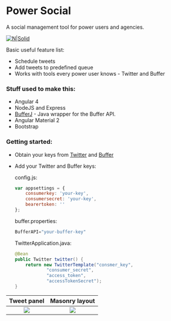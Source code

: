# Power Social

A social management tool for power users and agencies.

[![N|Solid](https://i.imgur.com/h4LBHVd.jpg)](#)

Basic useful feature list:

 * Schedule tweets
 * Add tweets to predefined queue
 * Works with tools every power user knows - Twitter and Buffer 


### Stuff used to make this:

 * Angular 4
 * NodeJS and Express 
 * [BufferJ](https://github.com/vitorenesduarte/bufferJ) - Java wrapper for the Buffer API.
 * Angular Material 2
 * Bootstrap



### Getting started:

 * Obtain your keys from [Twitter](https://apps.twitter.com/) and [Buffer](https://buffer.com/developers)
 * Add your Twitter and Buffer keys:

    config.js:
    ```javascript
    var appsettings = {
        consumerkey: 'your-key',
        consumersecret: 'your-key',
        bearertoken: ''
    };
    ```

    buffer.properties:
    ```javascript
    BufferAPI="your-buffer-key"
    ```
    
	TwitterApplication.java:
    ```java
	@Bean
	public Twitter twitter() {
		return new TwitterTemplate("consmer_key",
				"consumer_secret",
				"access_token",
				"accessTokenSecret");
	}
    ```


Tweet panel             |  Masonry layout
:-------------------------:|:-------------------------:
![](https://imgur.com/pZX71Ae.jpg)  |  ![](https://imgur.com/c3Es9Bt.jpg)



